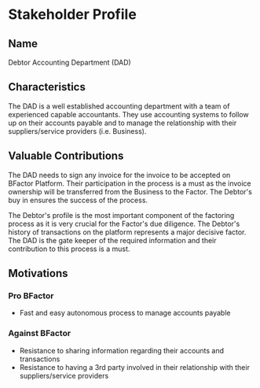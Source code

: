 # Stakeholder Profile
## Name
Debtor Accounting Department (DAD)

## Characteristics
The DAD is a well established accounting department with a team of experienced capable accountants. They use accounting systems to follow up on their accounts payable and to manage the relationship with their suppliers/service providers (i.e. Business).

## Valuable Contributions
The DAD needs to sign any invoice for the invoice to be accepted on BFactor Platform. Their participation in the process is a must as the invoice ownership will be transferred from the Business to the Factor. The Debtor's buy in ensures the success of the process. 

The Debtor's profile is the most important component of the factoring process as it is very crucial for the Factor's due diligence. The Debtor's history of transactions on the platform represents a major decisive factor. The DAD is the gate keeper of the required information and their contribution to this process is a must.


## Motivations

### Pro BFactor
* Fast and easy autonomous process to manage accounts payable

### Against BFactor
* Resistance to sharing information regarding their accounts and transactions
* Resistance to having a 3rd party involved in their relationship with their suppliers/service providers
